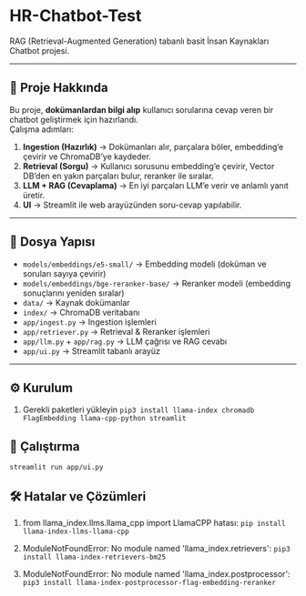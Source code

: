 # HR-Chatbot-Test

RAG (Retrieval-Augmented Generation) tabanlı basit İnsan Kaynakları Chatbot projesi.

---

## 📖 Proje Hakkında

Bu proje, **dokümanlardan bilgi alıp** kullanıcı sorularına cevap veren bir chatbot geliştirmek için hazırlandı.  
Çalışma adımları:

1. **Ingestion (Hazırlık)** → Dokümanları alır, parçalara böler, embedding’e çevirir ve ChromaDB’ye kaydeder.  
2. **Retrieval (Sorgu)** → Kullanıcı sorusunu embedding’e çevirir, Vector DB’den en yakın parçaları bulur, reranker ile sıralar.  
3. **LLM + RAG (Cevaplama)** → En iyi parçaları LLM’e verir ve anlamlı yanıt üretir.  
4. **UI** → Streamlit ile web arayüzünden soru-cevap yapılabilir.

---

## 📂 Dosya Yapısı

- `models/embeddings/e5-small/` → Embedding modeli (doküman ve soruları sayıya çevirir)  
- `models/embeddings/bge-reranker-base/` → Reranker modeli (embedding sonuçlarını yeniden sıralar)  
- `data/` → Kaynak dokümanlar  
- `index/` → ChromaDB veritabanı  
- `app/ingest.py` → Ingestion işlemleri  
- `app/retriever.py` → Retrieval & Reranker işlemleri  
- `app/llm.py` + `app/rag.py` → LLM çağrısı ve RAG cevabı  
- `app/ui.py` → Streamlit tabanlı arayüz

---

## ⚙️ Kurulum

1. Gerekli paketleri yükleyin
   ``` pip3 install llama-index chromadb FlagEmbedding llama-cpp-python streamlit ```

## 🚀 Çalıştırma
  ``` streamlit run app/ui.py ```

## 🛠️ Hatalar ve Çözümleri

1. from llama_index.llms.llama_cpp import LlamaCPP hatası:
    ``` pip install llama-index-llms-llama-cpp  ```

2. ModuleNotFoundError: No module named 'llama_index.retrievers':
    ``` pip3 install llama-index-retrievers-bm25  ```

3. ModuleNotFoundError: No module named 'llama_index.postprocessor':
    ``` pip3 install llama-index-postprocessor-flag-embedding-reranker ```